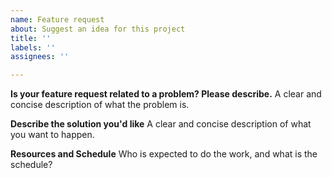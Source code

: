 ```yaml
---
name: Feature request
about: Suggest an idea for this project
title: ''
labels: ''
assignees: ''

---
```


**Is your feature request related to a problem? Please describe.**
A clear and concise description of what the problem is. 

**Describe the solution you'd like**
A clear and concise description of what you want to happen.

**Resources and Schedule**
Who is expected to do the work, and what is the schedule?
